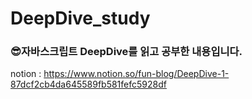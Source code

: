 # DeepDive_study
### 😎자바스크립트 DeepDive를 읽고 공부한 내용입니다. <br>
notion : https://www.notion.so/fun-blog/DeepDive-1-87dcf2cb4da645589fb581fefc5928df
